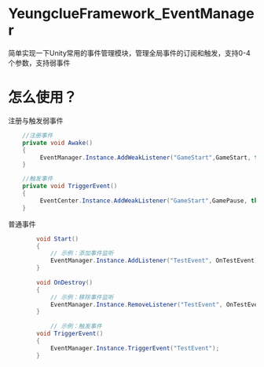 # YeungclueFramework_EventManager
简单实现一下Unity常用的事件管理模块，管理全局事件的订阅和触发，支持0-4个参数，支持弱事件
# 怎么使用？
注册与触发弱事件
```C#
    //注册事件
    private void Awake()
    {
         EventManager.Instance.AddWeakListener("GameStart",GameStart, this);
    }

    //触发事件
    private void TriggerEvent()
    {
         EventCenter.Instance.AddWeakListener("GameStart",GamePause, this);
    }
```
普通事件
```C#
        void Start()
        {
            // 示例：添加事件监听
            EventManager.Instance.AddListener("TestEvent", OnTestEvent);
        }
        
        void OnDestroy()
        {
            // 示例：移除事件监听
            EventManager.Instance.RemoveListener("TestEvent", OnTestEvent);
        }
            
            // 示例：触发事件
        void TriggerEvent()
        {
            EventManager.Instance.TriggerEvent("TestEvent");
        }
```
